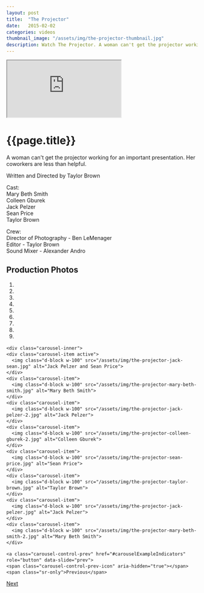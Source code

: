 ```yaml
---
layout: post
title:  "The Projector"
date:   2015-02-02
categories: videos
thumbnail_image: "/assets/img/the-projector-thumbnail.jpg"
description: Watch The Projector. A woman can't get the projector working for an important presentation. Her coworkers are less than helpful.
---
```


<div class="embed-responsive embed-responsive-16by9">
	<iframe class="embed-responsive-item" src="http://www.youtube.com/embed/VOD1jlWt6o0?rel=0" allowfullscreen></iframe>
</div>

<h1>{{page.title}}</h1>

A woman can't get the projector working for an important presentation. Her coworkers are less than helpful.

Written and Directed by Taylor Brown

Cast:<br>
Mary Beth Smith<br>
Colleen Gburek<br>
Jack Pelzer<br>
Sean Price<br>
Taylor Brown

Crew:<br>
Director of Photography - Ben LeMenager<br>
Editor - Taylor Brown<br>
Sound Mixer - Alexander Andro

Production Photos
-----------------

<div id="carouselExampleIndicators" class="carousel slide" data-ride="carousel" data-interval="false">
  <!-- Indicators -->
  <ol class="carousel-indicators">
		<li data-target="#carouselExampleIndicators" data-slide-to="0" class="active"></li>
    <li data-target="#carouselExampleIndicators" data-slide-to="1"></li>
    <li data-target="#carouselExampleIndicators" data-slide-to="2"></li>
    <li data-target="#carouselExampleIndicators" data-slide-to="3"></li>
    <li data-target="#carouselExampleIndicators" data-slide-to="4"></li>
    <li data-target="#carouselExampleIndicators" data-slide-to="5"></li>
    <li data-target="#carouselExampleIndicators" data-slide-to="6"></li>
    <li data-target="#carouselExampleIndicators" data-slide-to="7"></li>
    <li data-target="#carouselExampleIndicators" data-slide-to="8"></li>
  </ol>

  <!-- Wrapper for slides -->
	<div class="carousel-inner">
    <div class="carousel-item active">
      <img class="d-block w-100" src="/assets/img/the-projector-jack-sean.jpg" alt="Jack Pelzer and Sean Price">
    </div>
    <div class="carousel-item">
      <img class="d-block w-100" src="/assets/img/the-projector-mary-beth-smith.jpg" alt="Mary Beth Smith">
    </div>   
    <div class="carousel-item">
      <img class="d-block w-100" src="/assets/img/the-projector-jack-pelzer-2.jpg" alt="Jack Pelzer">
    </div>    
    <div class="carousel-item">
      <img class="d-block w-100" src="/assets/img/the-projector-colleen-gburek-2.jpg" alt="Colleen Gburek">
    </div>
    <div class="carousel-item">
      <img class="d-block w-100" src="/assets/img/the-projector-sean-price.jpg" alt="Sean Price">
    </div>
    <div class="carousel-item">
      <img class="d-block w-100" src="/assets/img/the-projector-taylor-brown.jpg" alt="Taylor Brown">
    </div>         
    <div class="carousel-item">
      <img class="d-block w-100" src="/assets/img/the-projector-jack-pelzer.jpg" alt="Jack Pelzer">
    </div>
    <div class="carousel-item">
      <img class="d-block w-100" src="/assets/img/the-projector-mary-beth-smith-2.jpg" alt="Mary Beth Smith">
    </div>
  </div>

  <!-- Controls -->
	<a class="carousel-control-prev" href="#carouselExampleIndicators" role="button" data-slide="prev">
    <span class="carousel-control-prev-icon" aria-hidden="true"></span>
    <span class="sr-only">Previous</span>
  </a>
  <a class="carousel-control-next" href="#carouselExampleIndicators" role="button" data-slide="next">
    <span class="carousel-control-next-icon" aria-hidden="true"></span>
    <span class="sr-only">Next</span>
  </a>
</div>
